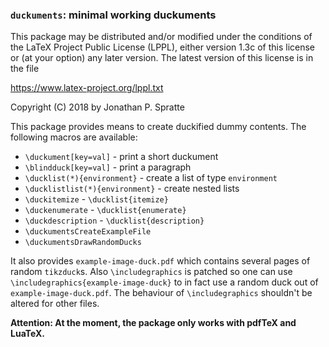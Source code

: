 ### `duckuments`: minimal working duckuments ###


This package may be distributed and/or modified under the conditions of the
LaTeX Project Public License (LPPL), either version 1.3c of this license or (at
your option) any later version.  The latest version of this license is in the
file

   https://www.latex-project.org/lppl.txt

Copyright (C) 2018 by Jonathan P. Spratte

This package provides means to create duckified dummy contents. The following
macros are available:

 - `\duckument[key=val]` - print a short duckument
 - `\blindduck[key=val]` - print a paragraph
 - `\ducklist(*){environment}` - create a list of type `environment`
 - `\ducklistlist(*){environment}` - create nested lists
 - `\duckitemize` - `\ducklist{itemize}`
 - `\duckenumerate` - `\ducklist{enumerate}`
 - `\duckdescription` - `\ducklist{description}`
 - `\duckumentsCreateExampleFile`
 - `\duckumentsDrawRandomDucks`

It also provides `example-image-duck.pdf` which contains several pages of random
`tikzduck`s. Also `\includegraphics` is patched so one can use
`\includegraphics{example-image-duck}` to in fact use a random duck out of
`example-image-duck.pdf`. The behaviour of `\includegraphics` shouldn't be
altered for other files.

**Attention:  At the moment, the package only works with pdfTeX and LuaTeX.**
